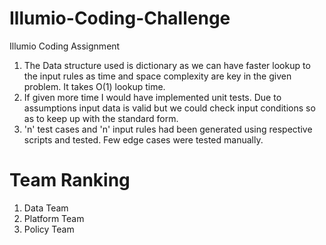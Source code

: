 # Illumio-Coding-Challenge

Illumio Coding Assignment

1.	The Data structure used is dictionary as we can have faster lookup to the input rules as time and space complexity are key in the given problem. It takes O(1) lookup time.
2.	If given more time I would have implemented unit tests. Due to assumptions input data is valid but we could check input conditions so as to keep up with the standard form.
3.  'n' test cases and 'n' input rules had been generated using respective scripts and tested. Few edge cases were tested manually.   

# Team Ranking
1. Data Team 
2. Platform Team 
3. Policy Team


